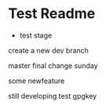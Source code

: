# Test Readme

- test stage

create a new dev branch

master final change
sunday

some newfeature

still developing
test gpgkey
